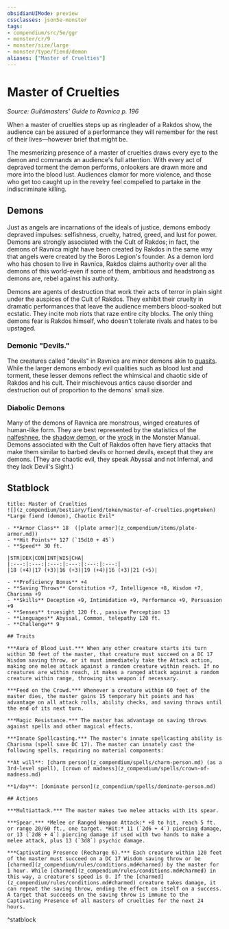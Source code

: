 ```yaml
---
obsidianUIMode: preview
cssclasses: json5e-monster
tags:
- compendium/src/5e/ggr
- monster/cr/9
- monster/size/large
- monster/type/fiend/demon
aliases: ["Master of Cruelties"]
---
```

# Master of Cruelties
*Source: Guildmasters' Guide to Ravnica p. 196*  

When a master of cruelties steps up as ringleader of a Rakdos show, the audience can be assured of a performance they will remember for the rest of their lives—however brief that might be.

The mesmerizing presence of a master of cruelties draws every eye to the demon and commands an audience's full attention. With every act of depraved torment the demon performs, onlookers are drawn more and more into the blood lust. Audiences clamor for more violence, and those who get too caught up in the revelry feel compelled to partake in the indiscriminate killing.

## Demons

Just as angels are incarnations of the ideals of justice, demons embody depraved impulses: selfishness, cruelty, hatred, greed, and lust for power. Demons are strongly associated with the Cult of Rakdos; in fact, the demons of Ravnica might have been created by Rakdos in the same way that angels were created by the Boros Legion's founder. As a demon lord who has chosen to live in Ravnica, Rakdos claims authority over all the demons of this world-even if some of them, ambitious and headstrong as demons are, rebel against his authority.

Demons are agents of destruction that work their acts of terror in plain sight under the auspices of the Cult of Rakdos. They exhibit their cruelty in dramatic performances that leave the audience members blood-soaked but ecstatic. They incite mob riots that raze entire city blocks. The only thing demons fear is Rakdos himself, who doesn't tolerate rivals and hates to be upstaged.

### Demonic "Devils."

The creatures called "devils" in Ravnica are minor demons akin to [quasits](z_compendium/bestiary/fiend/quasit.md). While the larger demons embody evil qualities such as blood lust and torment, these lesser demons reflect the whimsical and chaotic side of Rakdos and his cult. Their mischievous antics cause disorder and destruction out of proportion to the demons' small size.

### Diabolic Demons

Many of the demons of Ravnica are monstrous, winged creatures of human-like form. They are best represented by the statistics of the [nalfeshnee](z_compendium/bestiary/fiend/nalfeshnee.md), the [shadow demon](z_compendium/bestiary/fiend/shadow-demon.md), or the [vrock](z_compendium/bestiary/fiend/vrock.md) in the Monster Manual. Demons associated with the Cult of Rakdos often have fiery attacks that make them similar to barbed devils or horned devils, except that they are demons. (They are chaotic evil, they speak Abyssal and not Infernal, and they lack Devil's Sight.)

## Statblock

```ad-statblock
title: Master of Cruelties
![](z_compendium/bestiary/fiend/token/master-of-cruelties.png#token)
*Large fiend (demon), Chaotic Evil*

- **Armor Class** 18  ([plate armor](z_compendium/items/plate-armor.md))
- **Hit Points** 127 (`15d10 + 45`)
- **Speed** 30 ft.

|STR|DEX|CON|INT|WIS|CHA|
|:---:|:---:|:---:|:---:|:---:|:---:|
|18 (+4)|17 (+3)|16 (+3)|19 (+4)|16 (+3)|21 (+5)|

- **Proficiency Bonus** +4
- **Saving Throws** Constitution +7, Intelligence +8, Wisdom +7, Charisma +9
- **Skills** Deception +9, Intimidation +9, Performance +9, Persuasion +9
- **Senses** truesight 120 ft., passive Perception 13
- **Languages** Abyssal, Common, telepathy 120 ft.
- **Challenge** 9

## Traits

***Aura of Blood Lust.*** When any other creature starts its turn within 30 feet of the master, that creature must succeed on a DC 17 Wisdom saving throw, or it must immediately take the Attack action, making one melee attack against a random creature within reach. If no creatures are within reach, it makes a ranged attack against a random creature within range, throwing its weapon if necessary.

***Feed on the Crowd.*** Whenever a creature within 60 feet of the master dies, the master gains 15 temporary hit points and has advantage on all attack rolls, ability checks, and saving throws until the end of its next turn.

***Magic Resistance.*** The master has advantage on saving throws against spells and other magical effects.

***Innate Spellcasting.*** The master's innate spellcasting ability is Charisma (spell save DC 17). The master can innately cast the following spells, requiring no material components:

**At will**: [charm person](z_compendium/spells/charm-person.md) (as a 3rd-level spell), [crown of madness](z_compendium/spells/crown-of-madness.md)

**1/day**: [dominate person](z_compendium/spells/dominate-person.md)

## Actions

***Multiattack.*** The master makes two melee attacks with its spear.

***Spear.*** *Melee or Ranged Weapon Attack:* +8 to hit, reach 5 ft. or range 20/60 ft., one target. *Hit:* 11 (`2d6 + 4`) piercing damage, or 13 (`2d8 + 4`) piercing damage if used with two hands to make a melee attack, plus 13 (`3d8`) psychic damage.

***Captivating Presence (Recharge 6).*** Each creature within 120 feet of the master must succeed on a DC 17 Wisdom saving throw or be [charmed](z_compendium/rules/conditions.md#charmed) by the master for 1 hour. While [charmed](z_compendium/rules/conditions.md#charmed) in this way, a creature's speed is 0. If the [charmed](z_compendium/rules/conditions.md#charmed) creature takes damage, it can repeat the saving throw, ending the effect on itself on a success. A target that succeeds on the saving throw is immune to the Captivating Presence of all masters of cruelties for the next 24 hours.
```
^statblock